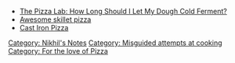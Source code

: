 -   [The Pizza Lab: How Long Should I Let My Dough Cold
    Ferment?](http://slice.seriouseats.com/archives/2010/09/the-pizza-lab-how-long-should-i-let-my-dough-cold-ferment.html?ref=obinsite)
-   [Awesome skillet
    pizza](http://slice.seriouseats.com/archives/2012/03/the-pizza-lab-awesome-pizza-without-an-oven-aka-skillet-pizza.html)
-   [Cast Iron Pizza](http://www.macheesmo.com/2011/03/cast-iron-pizza/)

[Category: Nikhil's Notes](Category:_Nikhil's_Notes "wikilink")
[Category: Misguided attempts at
cooking](Category:_Misguided_attempts_at_cooking "wikilink") [Category:
For the love of Pizza](Category:_For_the_love_of_Pizza "wikilink")
